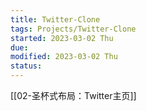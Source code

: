```yaml
---
title: Twitter-Clone
tags: Projects/Twitter-Clone   
started: 2023-03-02 Thu
due: 
modified: 2023-03-02 Thu
status: 
---
```

[[02-圣杯式布局：Twitter主页]]
